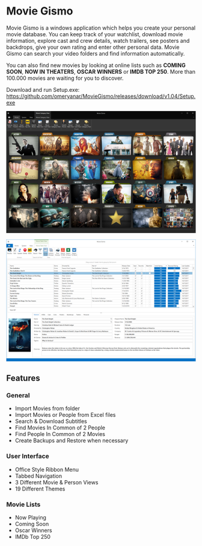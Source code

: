 # Movie Gismo

Movie Gismo is a windows application which helps you create your personal movie database. You can keep track of your watchlist, download movie information, explore cast and crew details, watch trailers, see posters and backdrops, give your own rating and enter other personal data. Movie Gismo can search your video folders and find information automatically.

You can also find new movies by looking at online lists such as **COMING SOON**, **NOW IN THEATERS**, **OSCAR WINNERS** or **IMDB TOP 250**. More than 100.000 movies are waiting for you to discover.

Download and run Setup.exe: https://github.com/omeryanar/MovieGismo/releases/download/v1.04/Setup.exe

![Movie Gismo](https://github.com/omeryanar/Resources/blob/master/MovieGismo/MovieGismo1.png?raw=true)

![Movie Gismo](https://github.com/omeryanar/Resources/blob/master/MovieGismo/MovieGismo2.png?raw=true)

## Features

### General

* Import Movies from folder
* Import Movies or People from Excel files
* Search & Download Subtitles
* Find Movies In Common of 2 People
* Find People In Common of 2 Movies
* Create Backups and Restore when necessary

### User Interface

* Office Style Ribbon Menu
* Tabbed Navigation
* 3 Different Movie & Person Views
* 19 Different Themes

### Movie Lists

* Now Playing
* Coming Soon
* Oscar Winners
* IMDb Top 250
